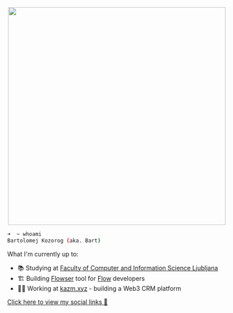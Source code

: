 
<div align="center">
  <img width="500" src="https://github.com/bartolomej/bartolomej/assets/36109955/b34f63ba-ef88-4bf6-bc93-4d90be6b7916" />
</div>


```bash
➜  ~ whoami       
Bartolomej Kozorog (aka. Bart)
```

What I'm currently up to:

- 📚 Studying at [Faculty of Computer and Information Science Ljubljana](https://www.uni-lj.si/academies_and_faculties/faculties/2013071111440959/)
- 🏗 Building [Flowser](https://github.com/onflowser/flowser) tool for [Flow](https://www.onflow.org/) developers
- 👨‍💻 Working at [kazm.xyz](https://kazm.xyz/) - building a Web3 CRM platform

[Click here to view my social links 👀](https://bio.link/bartolomej)
